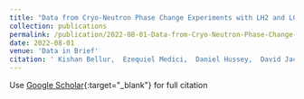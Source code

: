 ```yaml
---
title: "Data from Cryo-Neutron Phase Change Experiments with LH2 and LCH4"
collection: publications
permalink: /publication/2022-08-01-Data-from-Cryo-Neutron-Phase-Change-Experiments-with-LH2-and-LCH4
date: 2022-08-01
venue: 'Data in Brief'
citation: ' Kishan Bellur,  Ezequiel Medici,  Daniel Hussey,  David Jacobson,  Jacob LaManna,  Juscelino Leao,  Julia Scherschligt,  James Hermanson,  Chang Choi,  Jeffrey Allen, &quot;Data from Cryo-Neutron Phase Change Experiments with LH2 and LCH4.&quot; Data in Brief, 2022.'
---
```

Use [Google Scholar](https://scholar.google.com/scholar?q=Data+from+Cryo+Neutron+Phase+Change+Experiments+with+LH2+and+LCH4){:target="_blank"} for full citation